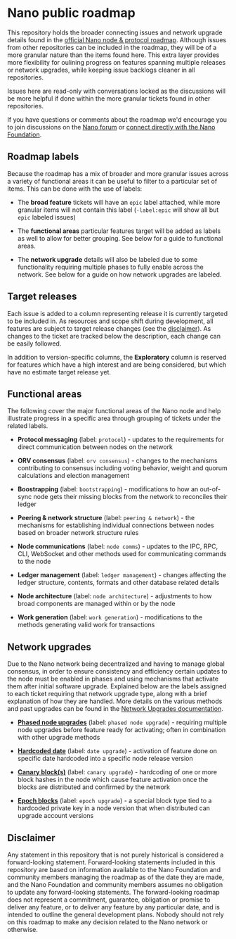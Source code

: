 # Nano public roadmap

This repository holds the broader connecting issues and network upgrade details found in the [official Nano node & protocol roadmap](https://github.com/orgs/nanocurrency/projects/5). Although issues from other repositories can be included in the roadmap, they will be of a more granular nature than the items found here. This extra layer provides more flexibility for oulining progress on features spanning multiple releases or network upgrades, while keeping issue backlogs cleaner in all repositories.

Issues here are read-only with conversations locked as the discussions will be more helpful if done within the more granular tickets found in other repositories.

If you have questions or comments about the roadmap we'd encourage you to join discussions on the [Nano forum](https://forum.nano.org) or [connect directly with the Nano Foundation](https://nano.org/connect).

## Roadmap labels

Because the roadmap has a mix of broader and more granular issues across a variety of functional areas it can be useful to filter to a particular set of items. This can be done with the use of labels:

* The **broad feature** tickets will have an `epic` label attached, while more granular items will not contain this label (`-label:epic` will show all but `epic` labeled issues)

* The **functional areas** particular features target will be added as labels as well to allow for better grouping. See below for a guide to functional areas.

* The **network upgrade** details will also be labeled due to some functionality requiring multiple phases to fully enable across the network. See below for a guide on how network upgrades are labeled.

## Target releases

Each issue is added to a column representing release it is currently targeted to be included in. As resources and scope shift during development, all features are subject to target release changes (see the [disclaimer](#disclaimer)). As changes to the ticket are tracked below the description, each change can be easily followed.

In addition to version-specific columns, the **Exploratory** column is reserved for features which have a high interest and are being considered, but which have no estimate target release yet.

## Functional areas

The following cover the major functional areas of the Nano node and help illustrate progress in a specific area through grouping of tickets under the related labels.

* **Protocol messaging** (label: `protocol`) - updates to the requirements for direct communication between nodes on the network

* **ORV consensus** (label: `orv consensus`) - changes to the mechanisms contributing to consensus including voting behavior, weight and quorum calculations and election management 

* **Boostrapping** (label: `bootstrapping`) - modifications to how an out-of-sync node gets their missing blocks from the network to reconciles their ledger

* **Peering & network structure** (label: `peering & network`) - the mechanisms for establishing individual connections between nodes based on broader network structure rules

* **Node communications** (label: `node comms`) - updates to the IPC, RPC, CLI, WebSocket and other methods used for communicating commands to the node

* **Ledger management** (label: `ledger management`) - changes affecting the ledger structure, contents, formats and other database related details

* **Node architecture** (label: `node architecture`) - adjustments to how broad components are managed within or by the node

* **Work generation** (label: `work generation`) - modifications to the methods generating valid work for transactions


## Network upgrades

Due to the Nano network being decentralized and having to manage global consensus, in order to ensure consistency and efficiency certain updates to the node must be enabled in phases and using mechanisms that activate them after initial software upgrade. Explained below are the labels assigned to each ticket requiring that network upgrade type, along with a brief explanation of how they are handled. More details on the various methods and past upgrades can be found in the [Network Upgrades documentation](https://docs.nano.org/releases/network-upgrades/).

* **[Phased node upgrades](https://docs.nano.org/releases/network-upgrades/#phased-node-upgrades)** (label: `phased node upgrade`) - requiring multiple node upgrades before feature ready for activating; often in combination with other upgrade methods

* **[Hardcoded date](https://docs.nano.org/releases/network-upgrades/#hardcoded-date)** (label: `date upgrade`) - activation of feature done on specific date hardcoded into a specific node release version

* **[Canary block(s)](https://docs.nano.org/releases/network-upgrades/#canary-blocks)** (label: `canary upgrade`) - hardcoding of one or more block hashes in the node which cause feature activation once the blocks are distributed and confirmed by the network

* **[Epoch blocks](https://docs.nano.org/releases/network-upgrades/#epoch-blocks)** (label: `epoch upgrade`) - a special block type tied to a hardcoded private key in a node version that when distributed can upgrade account versions


## Disclaimer 

Any statement in this repository that is not purely historical is considered a forward-looking statement. Forward-looking statements included in this repository are based on information available to the Nano Foundation and community members managing the roadmap as of the date they are made, and the Nano Foundation and community members assumes no obligation to update any forward-looking statements. The forward-looking roadmap does not represent a commitment, guarantee, obligation or promise to deliver any feature, or to deliver any feature by any particular date, and is intended to outline the general development plans. Nobody should not rely on this roadmap to make any decision related to the Nano network or otherwise.